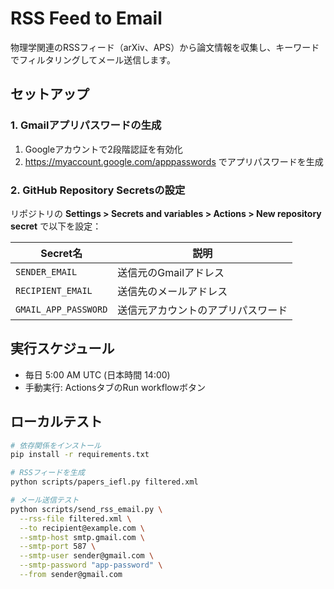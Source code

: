 # RSS Feed to Email

物理学関連のRSSフィード（arXiv、APS）から論文情報を収集し、キーワードでフィルタリングしてメール送信します。

## セットアップ

### 1. Gmailアプリパスワードの生成

1. Googleアカウントで2段階認証を有効化
2. https://myaccount.google.com/apppasswords でアプリパスワードを生成

### 2. GitHub Repository Secretsの設定

リポジトリの **Settings > Secrets and variables > Actions > New repository secret** で以下を設定：

| Secret名 | 説明 |
|---------|------|
| `SENDER_EMAIL` | 送信元のGmailアドレス |
| `RECIPIENT_EMAIL` | 送信先のメールアドレス |
| `GMAIL_APP_PASSWORD` | 送信元アカウントのアプリパスワード |

## 実行スケジュール

- 毎日 5:00 AM UTC (日本時間 14:00)
- 手動実行: ActionsタブのRun workflowボタン

## ローカルテスト

```bash
# 依存関係をインストール
pip install -r requirements.txt

# RSSフィードを生成
python scripts/papers_iefl.py filtered.xml

# メール送信テスト
python scripts/send_rss_email.py \
  --rss-file filtered.xml \
  --to recipient@example.com \
  --smtp-host smtp.gmail.com \
  --smtp-port 587 \
  --smtp-user sender@gmail.com \
  --smtp-password "app-password" \
  --from sender@gmail.com
```
